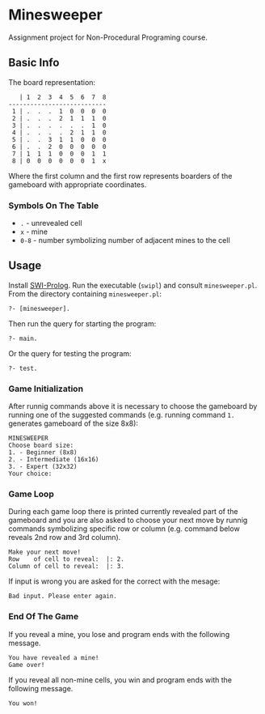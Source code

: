 # Minesweeper
Assignment project for Non-Procedural Programing course.

## Basic Info
The board representation:
```
   | 1  2  3  4  5  6  7  8
---------------------------
 1 | .  .  .  1  0  0  0  0
 2 | .  .  .  2  1  1  1  0
 3 | .  .  .  .  .  .  1  0
 4 | .  .  .  .  2  1  1  0
 5 | .  .  3  1  1  0  0  0
 6 | .  .  2  0  0  0  0  0
 7 | 1  1  1  0  0  0  1  1
 8 | 0  0  0  0  0  0  1  x
```
Where the first column and the first row represents boarders of the gameboard with appropriate coordinates.


### Symbols On The Table
* `.` - unrevealed cell
* `x` - mine
* `0-8` - number symbolizing number of adjacent mines to the cell

## Usage
Install [SWI-Prolog](https://www.swi-prolog.org/). Run the executable (`swipl`) and consult `minesweeper.pl`. From the directory containing `minesweeper.pl`:

```
?- [minesweeper].
```

Then run the query for starting the program:
```
?- main.
```
Or the query for testing the program:
```
?- test.
```

### Game Initialization
After runnig commands above it is necessary to choose the gameboard by running one of the suggested commands (e.g. running command `1.` generates gameboard of the size 8x8):
```
MINESWEEPER
Choose board size:
1. - Beginner (8x8)
2. - Intermediate (16x16)
3. - Expert (32x32)
Your choice:
```

### Game Loop
During each game loop there is printed currently revealed part of the gameboard and you are also asked to 
choose your next move by runnig commands symbolizing specific row or column (e.g. command below reveals 2nd 
row and 3rd column).
```
Make your next move!
Row    of cell to reveal:  |: 2.
Column of cell to reveal:  |: 3.
```
If input is wrong you are asked for the correct with the mesage:
```
Bad input. Please enter again.
```

### End Of The Game
If you reveal a mine, you lose and program ends with the following message.
```
You have revealed a mine!
Game over!
```
If you reveal all non-mine cells, you win and program ends with the following message.
```
You won!
```